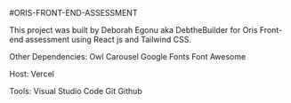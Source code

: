 #ORIS-FRONT-END-ASSESSMENT

This project was built 
by Deborah Egonu aka DebtheBuilder 
for Oris Front-end assessment 
using React js and Tailwind CSS.

Other Dependencies:
Owl Carousel
Google Fonts
Font Awesome

Host:
Vercel

Tools:
Visual Studio Code 
Git
Github


